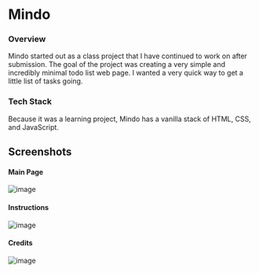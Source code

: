 # Mindo
### Overview
Mindo started out as a class project that I have continued to work on after submission. The goal of the project was creating a very simple and incredibly minimal todo list web page. I wanted a very quick way to get a little list of tasks going.

### Tech Stack
Because it was a learning project, Mindo has a vanilla stack of HTML, CSS, and JavaScript. 

## Screenshots
#### Main Page
![image](https://user-images.githubusercontent.com/11430259/167306004-83e3d470-4f6c-4edf-b54f-004ee4a0a822.png)
#### Instructions
![image](https://user-images.githubusercontent.com/11430259/167306162-6641785d-be17-48e8-8932-a0ac0d4e4040.png)
#### Credits
![image](https://user-images.githubusercontent.com/11430259/167306207-0fb7b09e-4d17-45ca-bdf5-f220aa0053af.png)

